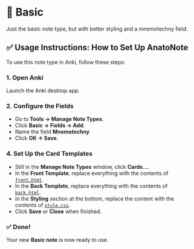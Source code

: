 # 🧠 Basic

Just the basic note type, but with better styling and a mnemotechny field.

## ✅ Usage Instructions: How to Set Up AnatoNote

To use this note type in Anki, follow these steps:

### 1. Open Anki

Launch the Anki desktop app.

### 2. Configure the Fields

- Go to **Tools → Manage Note Types**.
- Click **Basic -> Fields -> Add**.
- Name the field **Mnemotechny**
- Click **OK -> Save**.

### 4. Set Up the Card Templates

- Still in the **Manage Note Types** window, click **Cards...**.
- In the **Front Template**, replace everything with the contents of [`front.html`](./front.html).
- In the **Back Template**, replace everything with the contents of [`back.html`](./back.html).
- In the **Styling** section at the bottom, replace the content with the contents of [`style.css`](./style.css).
- Click **Save** or **Close** when finished.

### ✅ Done!

Your new **Basic note** is now ready to use.
